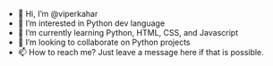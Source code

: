 - 👋 Hi, I’m @viperkahar
- 👀 I’m interested in Python dev language
- 🌱 I’m currently learning Python, HTML, CSS, and Javascript
- 💞️ I’m looking to collaborate on Python projects
- 📫 How to reach me? Just leave a message here if that is possible.

<!---
viperkahar/viperkahar is a ✨ special ✨ repository because its `README.md` (this file) appears on your GitHub profile.
You can click the Preview link to take a look at your changes.
--->
